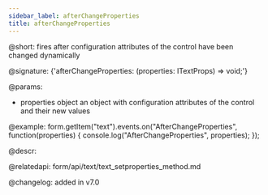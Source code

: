 ```yaml
---
sidebar_label: afterChangeProperties
title: afterChangeProperties
---          
```


@short: fires after configuration attributes of the control have been changed dynamically

@signature: {'afterChangeProperties: (properties: ITextProps) => void;'}

@params:
- properties     object      an object with configuration attributes of the control and their new values

@example:
form.getItem("text").events.on("AfterChangeProperties", function(properties) {
    console.log("AfterChangeProperties", properties);
});



@descr:

@relatedapi: form/api/text/text_setproperties_method.md

@changelog: added in v7.0
